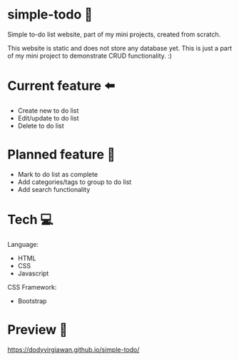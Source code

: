# simple-todo :blue_book:
Simple to-do list website, part of my mini projects, created from scratch.

This website is static and does not store any database yet. This is just a part of my mini project to demonstrate CRUD functionality. :)

# Current feature :arrow_left:
- Create new to do list
- Edit/update to do list
- Delete to do list

# Planned feature :wrench:
- Mark to do list as complete
- Add categories/tags to group to do list
- Add search functionality

# Tech :computer:
Language:
- HTML
- CSS
- Javascript

CSS Framework:
- Bootstrap

# Preview :art:

https://dodyvirgiawan.github.io/simple-todo/

